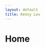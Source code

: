 ```yaml
---
layout: default
title: Kenny Lov
---
```

<style> nav ul li:nth-child(1) { text-decoration: underline; } </style>

# Home
